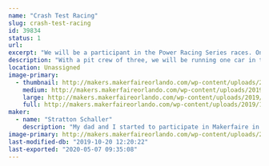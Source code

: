 ```yaml
---
name: "Crash Test Racing"
slug: crash-test-racing
id: 39834
status: 1
url: 
excerpt: "We will be a participant in the Power Racing Series races. One car will be used in the race. "
description: "With a pit crew of three, we will be running one car in the race. Our goal is to have fun rather than to win, as this is only our second time doing a race. "
location: Unassigned
image-primary:
  - thumbnail: http://makers.makerfaireorlando.com/wp-content/uploads/2019/10/Crash-test-1-150x150.jpg
    medium: http://makers.makerfaireorlando.com/wp-content/uploads/2019/10/Crash-test-1-300x253.jpg
    large: http://makers.makerfaireorlando.com/wp-content/uploads/2019/10/Crash-test-1-1024x864.jpg
    full: http://makers.makerfaireorlando.com/wp-content/uploads/2019/10/Crash-test-1.jpg
maker:
  - name: "Stratton Schaller"
    description: "My dad and I started to participate in Makerfaire in 2015. We loved the different robotics and creations made by the exhibitors and decided to take part in the Power Racing Series race. "
image-primary: http://makers.makerfaireorlando.com/wp-content/uploads/2019/10/Crash-test-1024x864.jpg
last-modified-db: "2019-10-20 12:20:22"
last-exported: "2020-05-07 09:35:08"
---
```

